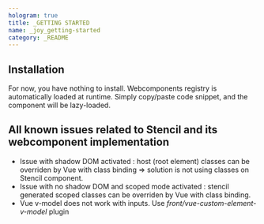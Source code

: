 ```yaml
---
hologram: true
title: _GETTING STARTED
name: _joy_getting-started
category: _README
---
```


## Installation
For now, you have nothing to install. Webcomponents registry is automatically loaded at runtime.
Simply copy/paste code snippet, and the component will be lazy-loaded.

## All known issues related to Stencil and its webcomponent implementation

- Issue with shadow DOM activated : host (root element) classes can be overriden by Vue with class binding => solution is not using classes on <Host> Stencil component.
- Issue with no shadow DOM and scoped mode activated : stencil generated scoped classes can be overriden by Vue with class binding. 
- Vue v-model does not work with inputs. Use *front/vue-custom-element-v-model* plugin